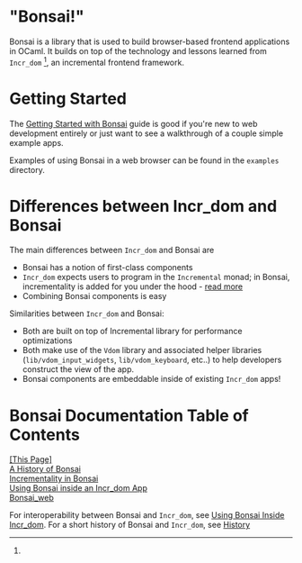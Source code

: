 "Bonsai!"
=========

Bonsai is a library that is used to build browser-based frontend applications
in OCaml.  It builds on top of the technology and lessons learned from
`Incr_dom` [^incr_dom], an incremental frontend framework.

# Getting Started

The [Getting Started with Bonsai](./docs/getting_started/index.md)
guide is good if you're new to web development entirely or just want
to see a walkthrough of a couple simple example apps.

Examples of using Bonsai in a web browser can be found in the
`examples` directory.

# Differences between Incr_dom and Bonsai

The main differences between `Incr_dom` and Bonsai are

- Bonsai has a notion of first-class components
- `Incr_dom` expects users to program in the `Incremental` monad; in Bonsai,
  incrementality is added for you under the hood -
  [read more](./docs/incrementality.md)
- Combining Bonsai components is easy

Similarities between `Incr_dom` and Bonsai:

- Both are built on top of Incremental library for performance optimizations
- Both make use of the `Vdom` library and associated helper libraries
  (`lib/vdom_input_widgets`, `lib/vdom_keyboard`, etc..) to help developers
  construct the view of the app.
- Bonsai components are embeddable inside of existing `Incr_dom` apps!

# Bonsai Documentation Table of Contents

<!-- This table-of-contents is very dependent on the exact whitespace present.
Pandoc really wants to stick paragraph <p> nodes any time that there's even a trace of
whitespace in between these html nodes... -->
<div class="toc_node"> <a href="./README.md"> [This Page] </a>
<div class="toc_node"> <a href="./docs/history.md"> A History of Bonsai </a></div>
<div class="toc_node"> <a href="./docs/incrementality.md"> Incrementality in Bonsai </a></div>
<div class="toc_node"> <a href="./docs/inside_incr_dom.md"> Using Bonsai inside an Incr_dom App </a></div>
<div class="toc_node"> <a href="./docs/bonsai_web.md"> Bonsai_web </a></div>
</div>
</div>

[^incr_dom]:
  For interoperability between Bonsai and `Incr_dom`, see [Using Bonsai Inside
  Incr_dom](./docs/inside_incr_dom.md).
  For a short history of Bonsai and `Incr_dom`, see [History](./docs/history.md)
